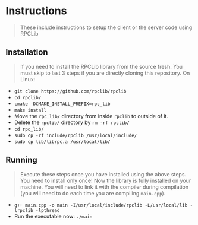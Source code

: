 # Instructions
> These include instructions to setup the client or the server code using RPCLib

## Installation
> If you need to install the RPCLib library from the source fresh. You must skip to last 3 steps if you are directly cloning this repository.
On Linux:
+ `git clone https://github.com/rpclib/rpclib`
+ `cd rpclib/`
+ `cmake -DCMAKE_INSTALL_PREFIX=rpc_lib`
+ `make install`
+ Move the `rpc_lib/` directory from inside `rpclib` to outside of it.
+ Delete the `rpclib/` directory by `rm -rf rpclib/`
+ `cd rpc_lib/`
+ `sudo cp -rf include/rpclib /usr/local/include/`
+ `sudo cp lib/librpc.a /usr/local/lib/`

## Running
> Execute these steps once you have installed using the above steps. You need to install only once!
Now the library is fully installed on your machine. You will need to link it with the compiler during compilation (you will need to do each time you are compiling `main.cpp`).
* `g++ main.cpp -o main -I/usr/local/include/rpclib -L/usr/local/lib -lrpclib -lpthread`
* Run the executable now: `./main`